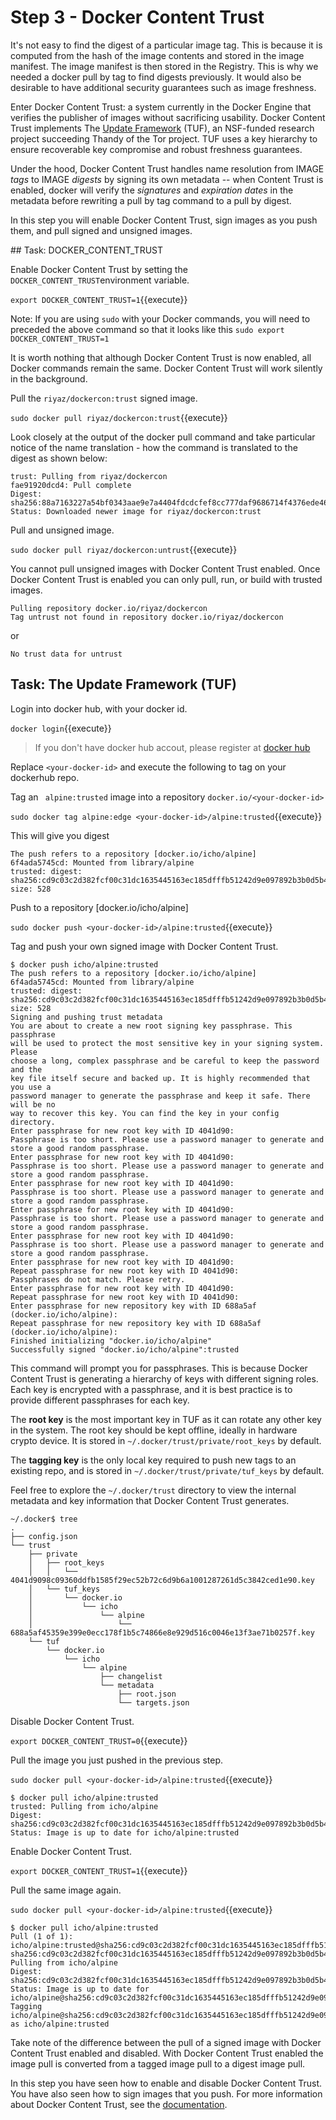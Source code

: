 # Step 3 - Docker Content Trust

It's not easy to find the digest of a particular image tag. This is because it is computed from the hash of the image contents and stored in the image manifest. The image manifest is then stored in the Registry. This is why we needed a docker pull by tag to find digests previously. It would also be desirable to have additional security guarantees such as image freshness.

Enter Docker Content Trust: a system currently in the Docker Engine that verifies the publisher of images without sacrificing usability. Docker Content Trust implements The [Update Framework](https://theupdateframework.github.io/) (TUF), an NSF-funded research project succeeding Thandy of the Tor project. TUF uses a key hierarchy to ensure recoverable key compromise and robust freshness guarantees.

Under the hood, Docker Content Trust handles name resolution from IMAGE _tags_ to IMAGE _digests_ by signing its own metadata -- when Content Trust is enabled, docker will verify the _signatures_ and _expiration dates_ in the metadata before rewriting a pull by tag command to a pull by digest.

In this step you will enable Docker Content Trust, sign images as you push them, and pull signed and unsigned images.


## Task: DOCKER_CONTENT_TRUST

Enable Docker Content Trust by setting the `DOCKER_CONTENT_TRUST`environment variable.

`export DOCKER_CONTENT_TRUST=1`{{execute}}

Note: If you are using `sudo` with your Docker commands, you will need to preceded the above command so that it looks like this `sudo export DOCKER_CONTENT_TRUST=1`

It is worth nothing that although Docker Content Trust is now enabled, all Docker commands remain the same. Docker Content Trust will work silently in the background.


Pull the `riyaz/dockercon:trust` signed image.

`sudo docker pull riyaz/dockercon:trust`{{execute}}

Look closely at the output of the docker pull command and take particular notice of the name translation - how the command is translated to the digest as shown below:

```
trust: Pulling from riyaz/dockercon
fae91920dcd4: Pull complete
Digest: sha256:88a7163227a54bf0343aae9e7a4404fdcdcfef8cc777daf9686714f4376ede46
Status: Downloaded newer image for riyaz/dockercon:trust  
```

Pull and unsigned image.

`sudo docker pull riyaz/dockercon:untrust`{{execute}}

You cannot pull unsigned images with Docker Content Trust enabled. Once Docker Content Trust is enabled you can only pull, run, or build with trusted images.

```
Pulling repository docker.io/riyaz/dockercon
Tag untrust not found in repository docker.io/riyaz/dockercon
```

or

```
No trust data for untrust  
```

## Task: The Update Framework (TUF)

Login into docker hub, with your docker id.

`docker login`{{execute}}

> If you don't have docker hub accout, please register at [docker hub](https://hub.docker.com/register/)

Replace ``<your-docker-id>`` and execute the following to tag on your dockerhub repo.

Tag an ` alpine:trusted` image into a repository `docker.io/<your-docker-id>`

`sudo docker tag alpine:edge <your-docker-id>/alpine:trusted`{{execute}}


This will give you digest
```
The push refers to a repository [docker.io/icho/alpine]
6f4ada5745cd: Mounted from library/alpine
trusted: digest: sha256:cd9c03c2d382fcf00c31dc1635445163ec185dfffb51242d9e097892b3b0d5b4 size: 528
```

Push to a repository [docker.io/icho/alpine]

`sudo docker push <your-docker-id>/alpine:trusted`{{execute}}


Tag and push your own signed image with Docker Content Trust.

```
$ docker push icho/alpine:trusted
The push refers to a repository [docker.io/icho/alpine]
6f4ada5745cd: Mounted from library/alpine
trusted: digest: sha256:cd9c03c2d382fcf00c31dc1635445163ec185dfffb51242d9e097892b3b0d5b4 size: 528
Signing and pushing trust metadata
You are about to create a new root signing key passphrase. This passphrase
will be used to protect the most sensitive key in your signing system. Please
choose a long, complex passphrase and be careful to keep the password and the
key file itself secure and backed up. It is highly recommended that you use a
password manager to generate the passphrase and keep it safe. There will be no
way to recover this key. You can find the key in your config directory.
Enter passphrase for new root key with ID 4041d90:
Passphrase is too short. Please use a password manager to generate and store a good random passphrase.
Enter passphrase for new root key with ID 4041d90:
Passphrase is too short. Please use a password manager to generate and store a good random passphrase.
Enter passphrase for new root key with ID 4041d90:
Passphrase is too short. Please use a password manager to generate and store a good random passphrase.
Enter passphrase for new root key with ID 4041d90:
Passphrase is too short. Please use a password manager to generate and store a good random passphrase.
Enter passphrase for new root key with ID 4041d90:
Passphrase is too short. Please use a password manager to generate and store a good random passphrase.
Enter passphrase for new root key with ID 4041d90:
Repeat passphrase for new root key with ID 4041d90:
Passphrases do not match. Please retry.
Enter passphrase for new root key with ID 4041d90:
Repeat passphrase for new root key with ID 4041d90:
Enter passphrase for new repository key with ID 688a5af (docker.io/icho/alpine):
Repeat passphrase for new repository key with ID 688a5af (docker.io/icho/alpine):
Finished initializing "docker.io/icho/alpine"
Successfully signed "docker.io/icho/alpine":trusted
```

This command will prompt you for passphrases. This is because Docker Content Trust is generating a hierarchy of keys with different signing roles. Each key is encrypted with a passphrase, and it is best practice is to provide different passphrases for each key.

The **root key** is the most important key in TUF as it can rotate any other key in the system. The root key should be kept offline, ideally in hardware crypto device. It is stored in ``~/.docker/trust/private/root_keys`` by default.

The **tagging key** is the only local key required to push new tags to an existing repo, and is stored in ``~/.docker/trust/private/tuf_keys`` by default.

Feel free to explore the ``~/.docker/trust`` directory to view the internal metadata and key information that Docker Content Trust generates.

```
~/.docker$ tree
.
├── config.json
└── trust
    ├── private
    │   ├── root_keys
    │   │   └── 4041d9098c09360ddfb1585f29ec52b72c6d9b6a1001287261d5c3842ced1e90.key
    │   └── tuf_keys
    │       └── docker.io
    │           └── icho
    │               └── alpine
    │                   └── 688a5af45359e399e0ecc178f1b5c74866e8e929d516c0046e13f3ae71b0257f.key
    └── tuf
        └── docker.io
            └── icho
                └── alpine
                    ├── changelist
                    └── metadata
                        ├── root.json
                        └── targets.json

```

Disable Docker Content Trust.


`export DOCKER_CONTENT_TRUST=0`{{execute}}

Pull the image you just pushed in the previous step.

`sudo docker pull <your-docker-id>/alpine:trusted`{{execute}}

```
$ docker pull icho/alpine:trusted
trusted: Pulling from icho/alpine
Digest: sha256:cd9c03c2d382fcf00c31dc1635445163ec185dfffb51242d9e097892b3b0d5b4
Status: Image is up to date for icho/alpine:trusted
```

Enable Docker Content Trust.

`export DOCKER_CONTENT_TRUST=1`{{execute}}

Pull the same image again.

`sudo docker pull <your-docker-id>/alpine:trusted`{{execute}}

```
$ docker pull icho/alpine:trusted
Pull (1 of 1): icho/alpine:trusted@sha256:cd9c03c2d382fcf00c31dc1635445163ec185dfffb51242d9e097892b3b0d5b4
sha256:cd9c03c2d382fcf00c31dc1635445163ec185dfffb51242d9e097892b3b0d5b4: Pulling from icho/alpine
Digest: sha256:cd9c03c2d382fcf00c31dc1635445163ec185dfffb51242d9e097892b3b0d5b4
Status: Image is up to date for icho/alpine@sha256:cd9c03c2d382fcf00c31dc1635445163ec185dfffb51242d9e097892b3b0d5b4
Tagging icho/alpine@sha256:cd9c03c2d382fcf00c31dc1635445163ec185dfffb51242d9e097892b3b0d5b4 as icho/alpine:trusted
```

Take note of the difference between the pull of a signed image with Docker Content Trust enabled and disabled. With Docker Content Trust enabled the image pull is converted from a tagged image pull to a digest image pull.

In this step you have seen how to enable and disable Docker Content Trust. You have also seen how to sign images that you push. For more information about Docker Content Trust, see the [documentation](https://docs.docker.com/engine/security/trust/).
